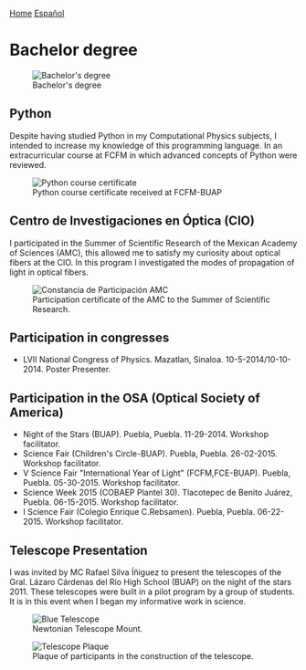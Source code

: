 [Home](index.md)
[Español](bacheloresp.md)
# Bachelor degree
<figure>
  <img
  src="https://imgur.com/PAEuSo0.jpg"
  alt="Bachelor's degree">
  <figcaption>Bachelor's degree
  </figcaption>
</figure>

## Python

Despite having studied Python in my Computational Physics subjects, I intended to increase my knowledge of this programming language. In an extracurricular course at FCFM in which advanced concepts of Python were reviewed.

<figure>
  <img
  src="https://imgur.com/ZVf3MCZ.jpg"
  alt="Python course certificate">
  <figcaption>Python course certificate received at FCFM-BUAP 
  </figcaption>
</figure>

## Centro de Investigaciones en Óptica (CIO)

I participated in the Summer of Scientific Research of the Mexican Academy of Sciences (AMC), this allowed me to satisfy my curiosity about optical fibers at the CIO. In this program I investigated the modes of propagation of light in optical fibers. 

<figure>
  <img
  src="https://imgur.com/Jk8r82A.jpg"
  alt="Constancia de Participación AMC">
  <figcaption>Participation certificate of the AMC to the Summer of Scientific Research.
  </figcaption>
</figure>

## Participation in congresses

- LVII National Congress of Physics. Mazatlan, Sinaloa. 10-5-2014/10-10-2014. Poster Presenter.

## Participation in the OSA (Optical Society of America)

- Night of the Stars (BUAP). Puebla, Puebla. 11-29-2014. Workshop facilitator.
- Science Fair (Children's Circle-BUAP). Puebla, Puebla. 26-02-2015. Workshop facilitator.
- V Science Fair "International Year of Light" (FCFM,FCE-BUAP). Puebla, Puebla. 05-30-2015. Workshop facilitator.
- Science Week 2015 (COBAEP Plantel 30). Tlacotepec de Benito Juárez, Puebla. 06-15-2015. Workshop facilitator.
- I Science Fair (Colegio Enrique C.Rebsamen). Puebla, Puebla. 06-22-2015. Workshop facilitator.

## Telescope Presentation

I was invited by MC Rafael Silva Íñiguez to present the telescopes of the Gral. Lázaro Cárdenas del Río High School (BUAP) on the night of the stars 2011. These telescopes were built in a pilot program by a group of students. It is in this event when I began my informative work in science. 

<figure>
  <img
  src="https://imgur.com/QHr1vyO.jpg"
  alt="Blue Telescope">
  <figcaption>Newtonian Telescope Mount.
  </figcaption>
</figure>

<figure>
  <img
  src="https://imgur.com/w8DuLCz.jpg"
  alt="Telescope Plaque">
  <figcaption>Plaque of participants in the construction of the telescope.
  </figcaption>
</figure>